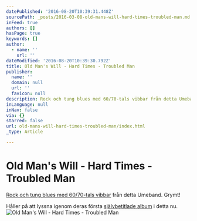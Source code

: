 ```yaml
---
datePublished: '2016-08-20T10:39:31.448Z'
sourcePath: _posts/2016-03-08-old-mans-will-hard-times-troubled-man.md
inFeed: true
authors: []
hasPage: true
keywords: []
author:
  - name: ''
    url: ''
dateModified: '2016-08-20T10:39:30.792Z'
title: Old Man's Will - Hard Times - Troubled Man
publisher:
  name: ''
  domain: null
  url: ''
  favicon: null
description: Rock och tung blues med 60/70-tals vibbar från detta Umeband. Grymt!
inLanguage: null
inNav: false
via: {}
starred: false
url: old-mans-will-hard-times-troubled-man/index.html
_type: Article

---
```

# Old Man's Will - Hard Times - Troubled Man

[Rock och tung blues med 60/70-tals vibbar][0] från detta Umeband. Grymt!

Håller på att lyssna igenom deras första [självbetitlade album][1] i detta nu.
![Old Man's Will - Hard Times - Troubled Man](https://s3-us-west-2.amazonaws.com/the-grid-img/p/d32a507202896fe571fbacd8e77f5bd759c2d40e.jpg)

[0]: https://open.spotify.com/album/1vPIwqaEizwR7vWQSn3YDL
[1]: https://open.spotify.com/album/3OreVxopXjNNrtBay5rjlX